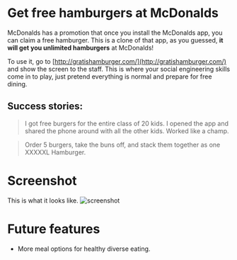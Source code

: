 # Get free hamburgers at McDonalds
McDonalds has a promotion that once you install the McDonalds app, you can claim a free hamburger. This is a clone of that app, as you guessed, **it will get you unlimited hamburgers** at McDonalds!

To use it, go to [http://gratishamburger.com/](http://gratishamburger.com/) and show the screen to the staff. This is where your social engineering skills come in to play, just pretend everything is normal and prepare for free dining.

## Success stories:
> I got free burgers for the entire class of 20 kids. I opened the app and shared the phone around with all the other kids. Worked like a champ. 

> Order 5 burgers, take the buns off, and stack them together as one XXXXXL Hamburger.

# Screenshot
This is what it looks like.
![screenshot](https://dl.dropboxusercontent.com/s/h3znxzpcw5ov6wg/2014-10-11%20at%2013.51.png?dl=0)

# Future features
- More meal options for healthy diverse eating.
